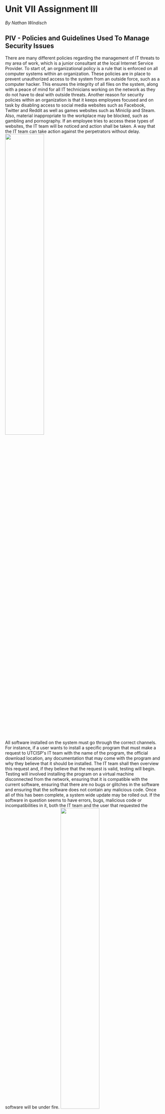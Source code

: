 # Unit VII Assignment III
*By Nathan Windisch*

## PIV - Policies and Guidelines Used To Manage Security Issues
There are many different policies regarding the management of IT threats to my area of work, which is a junior consultant at the local Internet Service Provider. To start of, an organizational policy is a rule that is enforced on all computer systems within an organization. These policies are in place to prevent unauthorized access to the system from an outside force, such as a computer hacker. This ensures the integrity of all files on the system, along with a peace of mind for all IT technicians working on the network as they do not have to deal with outside threats. Another reason for security policies within an organization is that it keeps employees focused and on task by disabling access to social media websites such as Facebook, Twitter and Reddit as well as games websites such as Miniclip and Steam. Also, material inappropriate to the workplace may be blocked, such as gambling and pornography. If an employee tries to access these types of websites, the IT team will be noticed and action shall be taken. A way that the IT team can take action against the perpetrators without delay.
<img src="https://d19n1ren9crl9v.cloudfront.net/wp-content/uploads/2015/09/bigstock-Modern-Keyboard-With-Colored-S-68403502.jpg" width="50%">

All software installed on the system must go through the correct channels. For instance, if a user wants to install a specific program that must make a request to UTCISP's IT team with the name of the program, the official download location, any documentation that may come with the program and why they believe that it should be installed. The IT team shall then overview this request and, if they believe that the request is valid, testing will begin. Testing will involved installing the program on a virtual machine disconnected from the network, ensuring that it is compatible with the current software, ensuring that there are no bugs or glitches in the software and ensuring that the software does not contain any malicious code. Once all of this has been complete, a system wide update may be rolled out. If the software in question seems to have errors, bugs, malicious code or incompatibilities in it, both the IT team and the user that requested the software will be under fire.
<img src="https://s.tmimgcdn.com/blog/wp-content/uploads/2016/06/install-joomla-engine.jpg" width="50%">

Another policy that we follow at UTCISP is the usage of email. Email sent via official domains such as `UTCISP.org` must use professional wording and contain no vulgar or inappropriate material that could damage the company's reputation. Any emails sent by any staff member that are not work related or place UTCISP in a bad light will have their internet privileges revoked and may face termination. Any emails viewed or received on company property must be workplace appropriate and must not compromise the systems of UTCISP. Any damage caused by emails opened on company property will be considered the fault of the user that opened them, and may result in docking of pay or termination, depending on the severity of the attack. Also, unwanted emails must be deleted, and the recycling bin must be wiped periodically.
<img src="http://www.freeiconspng.com/uploads/email-icon--100-flat-vol-2-iconset--graphicloads-18.png" width="25%">

Another thing to note is the Data Protection Act of 1998. This act must be used in accordance with IT system moderation as it is a legal document that states how data must be protected. The following is a brief summary taken from https://www.gov.uk/data-protection/the-data-protection-act/

>The Data Protection Act controls how your personal information is used by organizations, businesses or the government.
>
>Everyone responsible for using data has to follow strict rules called ‘data protection principles’. They must make sure the information is:
>
>* used fairly and lawfully
>* used for limited, specifically stated purposes
>* used in a way that is adequate, relevant and not excessive
>* accurate
>* kept for no longer than is absolutely necessary
>* handled according to people’s data protection rights
>* kept safe and secure
>* not transferred outside the European Economic Area without adequate protection
>
>There is stronger legal protection for more sensitive information, such as:
>* ethnic background
>* political opinions
>* religious beliefs
>* health
>* sexual health
>* criminal records

The Data Protection Act is used to protect the data that a company takes, and forces them to keep it regularly updated and removed from their databases if it is no longer required. The data must not be gained unlawfully, such as scams or phishing, and it must be kept safe and secure. Sensitive data must not contain the person's ethnicity, religion, politick views, health (including sexual health) or criminal records, unless otherwise stated, such as if those in possession of the data are a government facility or program, and if the user has permitted that facility or program access. The act was implemented to protect private citizen's data, and to ensure that companies are not using their data for nefarious or illegal purposes.
<img src="https://www.roehampton.ac.uk/globalassets/images/corporate-information/data-protection-act.jpg" width = 25%>

One important rule for performing security management and removing threats is to be 100% sure that the system edits that you are performing cannot negatively impact the legitimate users of the system. One way of ensuring that this rule is followed is be performing vigorous tests on the edits that you are performing. One way that this can be done is via trying to access the system as a regular user after performing the changes on a local machine. This means that any errors that are encountered are the same as what a legitimate user would face. After testing has been carried out, all bugs can be quashed.

<hr>

## PV - Employment Contracts: How They Can Support Or Obstruct An Organization
Employment Contracts are, as defined on the official government webpage here (https://www.gov.uk/employment-contracts-and-conditions/overview):

>All employees have an employment contract with their employer. A contract is an agreement that sets out an employee’s:
>
>* employment conditions
>* rights
>* responsibilities
>* duties
>* These are called the ‘terms’ of the contract.
>
>Employees and employers must stick to a contract until it ends (eg by an employer or employee giving notice or an employee being dismissed) or until the terms are changed (usually by agreement between the employee and employer).

<img src="http://www.howellslegal.co.uk/news/image.axd?picture=2014%2F6%2Femployment-contract.jpg" width="75%">

To sum up, an Employment Contract is what an employee signs up to, to ensure that their rights and responsibilities are not violated during their time working at the company. Both the employer and the employee have to agree to these legally binding words for the employee to start working at the company, and if the employer breaks these terms then the employee can sue. However, if the employee breaks these terms, the employer has the right to terminate their job.

### Advantages
The main advantage of an Employment Contract is that it allows the job description to be highly specific; both the employer and the employee knows what they should be doing, and at what pay their job is at. It also allows for an employer to entrust the employee with specific trade secrets, as the Employment Contract can act as a Non-Disclosure Agreement. The document is also useful as it allows for the employer or employee to settle disputes later down the line, if the employer is not paying enough or if the employee is not doing their job, for example. The document can be used as written evidence in a court of law, if required. Also, Employment Contracts are also a good way for an employer and an employee to have a positive relationship, as the employer knows that the employee fully understands their role in the company, and the employee has a certain level of job security knowing that their role is set and cannot be changed against their favor without their permission.

### Disadvantages
One disadvantage of having an Employment Contract is that it make it hard for an employee to change job if they are in the middle of a contract with a specific time frame. Also, the Contract can result in rather static job roles, meaning that responsibilities and salary cannot be negotiated easily.

### Conclusion
To conclude, it is generally better to have an Employment Contract as it allows for a legal standpoint to be made, along with job security for both the employee and the employer.

<hr>

## PVI - Legislation: Data Privacy Laws and Data Security Policies
```
Quote laws and show how it should be used in practice.
```
### Privacy Laws
A Privacy Law is a law that enables the seclusion of a user on the internet, enabling them peace of mind when inputting data as they know that the misuse of this material is illegal. There are many different Privacy Laws in the United Kingdom that cover many different areas, including communication, finance, home, online, health and information. As this assignment is only about the use of internet Privacy, I shall only talk about Privacy Acts relating to activities online and Privacy Acts regarding information.

The first law I shall be discussing is the Data Protection Act of 1998. The following is a brief summary taken from https://www.gov.uk/data-protection/the-data-protection-act/

>The Data Protection Act controls how your personal information is used by organizations, businesses or the government.
>
>Everyone responsible for using data has to follow strict rules called ‘data protection principles’. They must make sure the information is:
>
>* used fairly and lawfully
>* used for limited, specifically stated purposes
>* used in a way that is adequate, relevant and not excessive
>* accurate
>* kept for no longer than is absolutely necessary
>* handled according to people’s data protection rights
>* kept safe and secure
>* not transferred outside the European Economic Area without adequate protection
>
>There is stronger legal protection for more sensitive information, such as:
>* ethnic background
>* political opinions
>* religious beliefs
>* health
>* sexual health
>* criminal records

To summarize, 

### Security Laws
ree

<hr>

## MIII - Ethical Issues in IT Security
```
Issues, Issues Involved (?), Decision that was come to, How students can deal with it.
```

<hr>

## DII - Security Policies
```
Check for effectiveness, How it can be improved and the consequences of doing so
```

<hr>

## Sources
* Social Media: https://d19n1ren9crl9v.cloudfront.net/wp-content/uploads/2015/09/bigstock-Modern-Keyboard-With-Colored-S-68403502.jpg
* Install: https://s.tmimgcdn.com/blog/wp-content/uploads/2016/06/install-joomla-engine.jpg
* Email: http://www.freeiconspng.com/uploads/email-icon--100-flat-vol-2-iconset--graphicloads-18.png
* DPA: https://www.roehampton.ac.uk/globalassets/images/corporate-information/data-protection-act.jpg
* Employment Contract: http://www.howellslegal.co.uk/news/image.axd?picture=2014%2F6%2Femployment-contract.jpg
